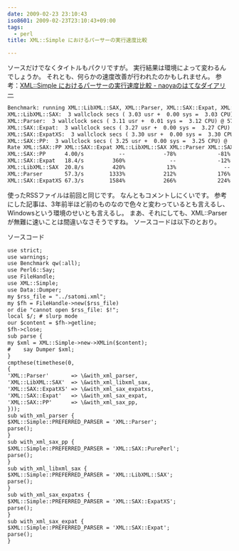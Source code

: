 ```yaml
---
date: 2009-02-23 23:10:43
iso8601: 2009-02-23T23:10:43+09:00
tags:
  - perl
title: XML::Simple におけるパーサーの実行速度比較

---
```


<p>ソースだけでなくタイトルもパクリですが。
実行結果は環境によって変わるんでしょうか。
それとも、何らかの速度改善が行われたのかもしれません。
参考：<a href="http://d.hatena.ne.jp/naoya/20050801/1122884138">XML::Simple におけるパーサーの実行速度比較 - naoyaのはてなダイアリー</a></p>

```default
Benchmark: running XML::LibXML::SAX, XML::Parser, XML::SAX::Expat, XML::SAX::ExpatXS, XML::SAX::PP for at least 3 CPU seconds...
XML::LibXML::SAX:  3 wallclock secs ( 3.03 usr +  0.00 sys =  3.03 CPU) @ 20.79/s (n=63)
XML::Parser:  3 wallclock secs ( 3.11 usr +  0.01 sys =  3.12 CPU) @ 57.30/s (n=179)
XML::SAX::Expat:  3 wallclock secs ( 3.27 usr +  0.00 sys =  3.27 CPU) @ 18.38/s (n=60)
XML::SAX::ExpatXS:  3 wallclock secs ( 3.30 usr +  0.00 sys =  3.30 CPU) @ 67.33/s (n=222)
XML::SAX::PP:  3 wallclock secs ( 3.25 usr +  0.00 sys =  3.25 CPU) @  4.00/s (n=13)
Rate XML::SAX::PP XML::SAX::Expat XML::LibXML::SAX XML::Parser XML::SAX::ExpatXS
XML::SAX::PP      4.00/s           --            -78%             -81%        -93%              -94%
XML::SAX::Expat   18.4/s         360%              --             -12%        -68%              -73%
XML::LibXML::SAX  20.8/s         420%             13%               --        -64%              -69%
XML::Parser       57.3/s        1333%            212%             176%          --              -15%
XML::SAX::ExpatXS 67.3/s        1584%            266%             224%         18%                --
```

<p>使ったRSSファイルは前回と同じです。
なんともコメントしにくいです。
参考にした記事は、3年前半ほど前のものなので色々と変わっているとも言えるし、Windowsという環境のせいとも言えるし。
まあ、それにしても、XML::Parserが無難に速いことは間違いなさそうですね。
ソースコードは以下のとおり。</p>

<p>
ソースコード</p>

```default
use strict;
use warnings;
use Benchmark qw(:all);
use Perl6::Say;
use FileHandle;
use XML::Simple;
use Data::Dumper;
my $rss_file = "../satomi.xml";
my $fh = FileHandle->new($rss_file)
or die "cannot open $rss_file: $!";
local $/; # slurp mode
our $content = $fh->getline;
$fh->close;
sub parse {
my $xml = XML::Simple->new->XMLin($content);
#    say Dumper $xml;
}
cmpthese(timethese(0,
{
'XML::Parser'       => \&with_xml_parser,
'XML::LibXML::SAX'  => \&with_xml_libxml_sax,
'XML::SAX::ExpatXS' => \&with_xml_sax_expatxs,
'XML::SAX::Expat'   => \&with_xml_sax_expat,
'XML::SAX::PP'      => \&with_xml_sax_pp,
}));
sub with_xml_parser {
$XML::Simple::PREFERRED_PARSER = 'XML::Parser';
parse();
}
sub with_xml_sax_pp {
$XML::Simple::PREFERRED_PARSER = 'XML::SAX::PurePerl';
parse();
}
sub with_xml_libxml_sax {
$XML::Simple::PREFERRED_PARSER = 'XML::LibXML::SAX';
parse();
}
sub with_xml_sax_expatxs {
$XML::Simple::PREFERRED_PARSER = 'XML::SAX::ExpatXS';
parse();
}
sub with_xml_sax_expat {
$XML::Simple::PREFERRED_PARSER = 'XML::SAX::Expat';
parse();
}
```
    	